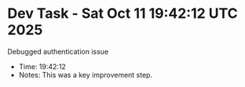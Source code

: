 # Dev Task - Sat Oct 11 19:42:12 UTC 2025
Debugged authentication issue
- Time: 19:42:12
- Notes: This was a key improvement step.
